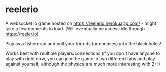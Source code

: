 # reelerio
 
A websocket io game hosted on https://reelerio.herokuapp.com/ - might take a few moments to load. (Will eventually be accessible through https://reeler.io)

Play as a fisherman and pull your friends (or enemies) into the black holes!

Works best with multiple players/connections (if you don't have anyone to play with right now, you can join the game in two different tabs and play against yourself, although the physics are much more interesting with 2+!)
